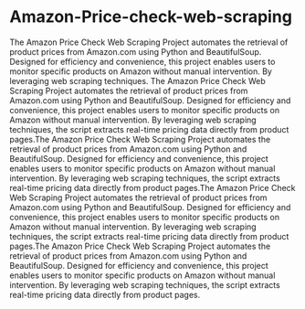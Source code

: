 # Amazon-Price-check-web-scraping
The Amazon Price Check Web Scraping Project automates the retrieval of product prices from Amazon.com using Python and BeautifulSoup. Designed for efficiency and convenience, this project enables users to monitor specific products on Amazon without manual intervention. By leveraging web scraping techniques.
The Amazon Price Check Web Scraping Project automates the retrieval of product prices from Amazon.com using Python and BeautifulSoup. Designed for efficiency and convenience, this project enables users to monitor specific products on Amazon without manual intervention. By leveraging web scraping techniques, the script extracts real-time pricing data directly from product pages.The Amazon Price Check Web Scraping Project automates the retrieval of product prices from Amazon.com using Python and BeautifulSoup. Designed for efficiency and convenience, this project enables users to monitor specific products on Amazon without manual intervention. By leveraging web scraping techniques, the script extracts real-time pricing data directly from product pages.The Amazon Price Check Web Scraping Project automates the retrieval of product prices from Amazon.com using Python and BeautifulSoup. Designed for efficiency and convenience, this project enables users to monitor specific products on Amazon without manual intervention. By leveraging web scraping techniques, the script extracts real-time pricing data directly from product pages.The Amazon Price Check Web Scraping Project automates the retrieval of product prices from Amazon.com using Python and BeautifulSoup. Designed for efficiency and convenience, this project enables users to monitor specific products on Amazon without manual intervention. By leveraging web scraping techniques, the script extracts real-time pricing data directly from product pages.
